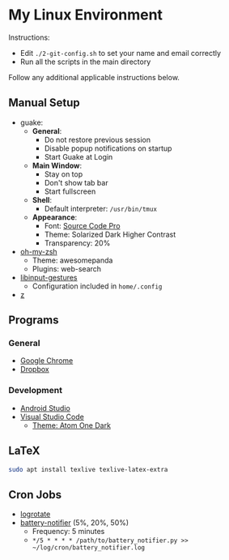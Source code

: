 # My Linux Environment

Instructions:
* Edit `./2-git-config.sh` to set your name and email correctly
* Run all the scripts in the main directory

Follow any additional applicable instructions below.

## Manual Setup

* guake:
  * **General**:
    * Do not restore previous session
    * Disable popup notifications on startup
    * Start Guake at Login
  * **Main Window**:
    * Stay on top
    * Don't show tab bar
    * Start fullscreen
  * **Shell**:
    * Default interpreter: `/usr/bin/tmux`
  * **Appearance**:
    * Font: [Source Code Pro](https://github.com/adobe-fonts/source-code-pro)
    * Theme: Solarized Dark Higher Contrast
    * Transparency: 20%
* [oh-my-zsh](https://github.com/robbyrussell/oh-my-zsh)
  * Theme: awesomepanda
  * Plugins: web-search
* [libinput-gestures](https://github.com/bulletmark/libinput-gestures)
  * Configuration included in `home/.config`
* [z](https://github.com/rupa/z)

## Programs

### General

* [Google Chrome](https://www.google.com/intl/en_ca/chrome/)
* [Dropbox](https://www.dropbox.com/install)

### Development

* [Android Studio](https://developer.android.com/studio)
* [Visual Studio Code](https://code.visualstudio.com/download)
  * [Theme: Atom One Dark](https://marketplace.visualstudio.com/items?itemName=akamud.vscode-theme-onedark)

## LaTeX

```bash
sudo apt install texlive texlive-latex-extra
```

## Cron Jobs

* [logrotate](https://linux.die.net/man/8/logrotate)
* [battery-notifier](https://github.com/jleung51/scripts/tree/master/battery_notifier) (5%, 20%, 50%)
  * Frequency: 5 minutes
  * `*/5 * * * * /path/to/battery_notifier.py >> ~/log/cron/battery_notifier.log`
